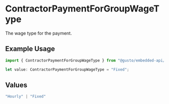 # ContractorPaymentForGroupWageType

The wage type for the payment.

## Example Usage

```typescript
import { ContractorPaymentForGroupWageType } from "@gusto/embedded-api/models/components/contractorpaymentforgroup.js";

let value: ContractorPaymentForGroupWageType = "Fixed";
```

## Values

```typescript
"Hourly" | "Fixed"
```